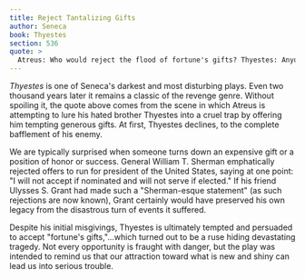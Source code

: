 ```yaml
---
title: Reject Tantalizing Gifts
author: Seneca
book: Thyestes
section: 536
quote: >
  Atreus: Who would reject the flood of fortune's gifts? Thyestes: Anyone who has experienced how easily they flow back.
---
```


_Thyestes_ is one of Seneca's darkest and most disturbing plays. Even two thousand years later it remains a classic of the revenge genre. Without spoiling it, the quote above comes from the scene in which Atreus is attempting to lure his hated brother Thyestes into a cruel trap by offering him tempting generous gifts. At first, Thyestes declines, to the complete bafflement of his enemy.

We are typically surprised when someone turns down an expensive gift or a position of honor or success. General William T. Sherman emphatically rejected offers to run for president of the United States, saying at one point: "I will not accept if nominated and will not serve if elected." If his friend Ulysses S. Grant had made such a "Sherman-esque statement" (as such rejections are now known), Grant certainly would have preserved his own legacy from the disastrous turn of events it suffered.

Despite his initial misgivings, Thyestes is ultimately tempted and persuaded to accept "fortune's gifts,"...which turned out to be a ruse hiding devastating tragedy. Not every opportunity is fraught with danger, but the play was intended to remind us that our attraction toward what is new and shiny can lead us into serious trouble.
